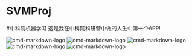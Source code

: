 # SVMProj
#中科院机器学习
  这是我在中科院科研营中做的人生中第一个APP!


![cmd-markdown-logo](https://github.com/ithuze/SVMProj/blob/master/shots/a1.png)
![cmd-markdown-logo](https://github.com/ithuze/SVMProj/blob/master/shots/a2.png)
![cmd-markdown-logo](https://github.com/ithuze/SVMProj/blob/master/shots/a3.png)
![cmd-markdown-logo](https://github.com/ithuze/SVMProj/blob/master/shots/a4.png)
![cmd-markdown-logo](https://github.com/ithuze/SVMProj/blob/master/shots/a5.png)
